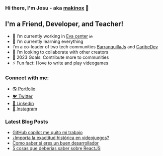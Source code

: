 ﻿### Hi there, I'm Jesu - aka [makinox][website] 👋

## I'm a Friend, Developer, and Teacher!

- 🔭 I’m currently working in [Eva center](https://evacenter.com/) <img alt="jesusbossa.dev" width="13px" src="https://evacenter.com/wp-content/uploads/2021/08/cropped-Group-46134-32x32.png" />
- 🌱 I’m currently learning everything
- I'm a co-leader of two tech communities [BarranquillaJs](https://barranquillajs.org/) and [CaribeDev](https://caribedev.org/)
- 👯 I’m looking to collaborate with other creators
- 🥅 2023 Goals: Contribute more to communities
- ⚡ Fun fact: I love to write and play videogames

### Connect with me:

- [🌎 Portfolio][website]
- [🐦 Twitter][twitter]
- [💼 Linkedin][linkedin]
- [📸 Instagram][instagram]


### Latest Blog Posts

<!-- BLOG-POST-LIST:START -->

- [GitHub copilot me quito mi trabajo](https://voib.jesusbossa.dev/article/GitHub_copilot_me_quito_mi_trabajo)
- [¿Importa la exactitud histórica en videojuegos?](https://voib.jesusbossa.dev/article/Importa_la_exactitud_historica_en_videojuegos)
- [Como saber si eres un buen desarrollador](https://voib.jesusbossa.dev/article/Como_ser_un_buen_desarrollador)
- [5 cosas que deberías saber sobre ReactJS](https://voib.jesusbossa.dev/article/5_cosas_que_deber%C3%ADas_saber_sobre_ReactJS)
<!-- BLOG-POST-LIST:END -->

[website]: https://jesusbossa.dev/
[twitter]: https://twitter.com/jesMakinox
[instagram]: https://www.instagram.com/jesus.david7
[linkedin]: https://www.linkedin.com/in/makinox/
[webdevplaylist]: https://www.youtube.com/playlist?list=PLkwxH9e_vrAJ0WbEsFA9W3I1W-g_BTsbt
[jsplaylist]: https://www.youtube.com/playlist?list=PLkwxH9e_vrALRJKu7wfXby3MKeflhTu6B
[cssplaylist]: https://www.youtube.com/playlist?list=PLkwxH9e_vrALSdvZuEh6gqQdmDoDIoqz4
[reactplaylist]: https://www.youtube.com/playlist?list=PLkwxH9e_vrAK4TdffpxKY3QGyHCpxFcQ0
